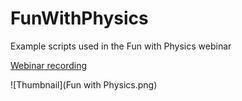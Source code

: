 # FunWithPhysics
Example scripts used in the Fun with Physics webinar

[Webinar recording](https://www.youtube.com/watch?v=LzrIqV2Qsl8)

![Thumbnail](Fun with Physics.png)